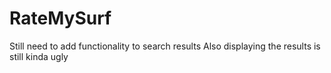 # RateMySurf

Still need to add functionality to search results
Also displaying the results is still kinda ugly

